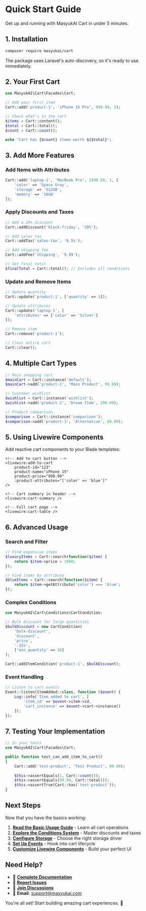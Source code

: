# Quick Start Guide

Get up and running with MasyukAI Cart in under 5 minutes.

## 1. Installation

```bash
composer require masyukai/cart
```

The package uses Laravel's auto-discovery, so it's ready to use immediately.

## 2. Your First Cart

```php
use MasyukAI\Cart\Facades\Cart;

// Add your first item
Cart::add('product-1', 'iPhone 15 Pro', 999.99, 1);

// Check what's in the cart
$items = Cart::content();
$total = Cart::total();
$count = Cart::count();

echo "Cart has {$count} items worth ${$total}";
```

## 3. Add More Features

### Add Items with Attributes

```php
Cart::add('laptop-1', 'MacBook Pro', 2499.99, 1, [
    'color' => 'Space Gray',
    'storage' => '512GB',
    'memory' => '16GB'
]);
```

### Apply Discounts and Taxes

```php
// Add a 20% discount
Cart::addDiscount('black-friday', '20%');

// Add sales tax
Cart::addTax('sales-tax', '8.5%');

// Add shipping fee
Cart::addFee('shipping', '9.99');

// Get final total
$finalTotal = Cart::total(); // Includes all conditions
```

### Update and Remove Items

```php
// Update quantity
Cart::update('product-1', ['quantity' => 3]);

// Update attributes
Cart::update('laptop-1', [
    'attributes' => ['color' => 'Silver']
]);

// Remove item
Cart::remove('product-1');

// Clear entire cart
Cart::clear();
```

## 4. Multiple Cart Types

```php
// Main shopping cart
$mainCart = Cart::instance('default');
$mainCart->add('product-1', 'Main Product', 99.99);

// Customer wishlist
$wishlist = Cart::instance('wishlist');
$wishlist->add('product-2', 'Dream Item', 199.99);

// Product comparison
$comparison = Cart::instance('comparison');
$comparison->add('product-3', 'Alternative', 89.99);
```

## 5. Using Livewire Components

Add reactive cart components to your Blade templates:

```blade
<!-- Add to cart button -->
<livewire:add-to-cart 
    product-id="123" 
    product-name="iPhone 15" 
    product-price="999.99"
    :product-attributes="['color' => 'blue']"
/>

<!-- Cart summary in header -->
<livewire:cart-summary />

<!-- Full cart page -->
<livewire:cart-table />
```

## 6. Advanced Usage

### Search and Filter

```php
// Find expensive items
$luxuryItems = Cart::search(function($item) {
    return $item->price > 1000;
});

// Find items by attribute
$blueItems = Cart::search(function($item) {
    return $item->getAttribute('color') === 'blue';
});
```

### Complex Conditions

```php
use MasyukAI\Cart\Conditions\CartCondition;

// Bulk discount for large quantities
$bulkDiscount = new CartCondition(
    'bulk-discount',
    'discount', 
    'price',
    '-15%',
    ['min_quantity' => 10]
);

Cart::addItemCondition('product-1', $bulkDiscount);
```

### Event Handling

```php
// Listen to cart events
Event::listen(ItemAdded::class, function ($event) {
    Log::info('Item added to cart', [
        'item_id' => $event->item->id,
        'cart_instance' => $event->cart->instance()
    ]);
});
```

## 7. Testing Your Implementation

```php
// In your tests
use MasyukAI\Cart\Facades\Cart;

public function test_can_add_item_to_cart()
{
    Cart::add('test-product', 'Test Product', 99.99);
    
    $this->assertEquals(1, Cart::count());
    $this->assertEquals(99.99, Cart::total());
    $this->assertTrue(Cart::has('test-product'));
}
```

## Next Steps

Now that you have the basics working:

1. **[Read the Basic Usage Guide](basic-usage.md)** - Learn all cart operations
2. **[Explore the Conditions System](conditions.md)** - Master discounts and taxes  
3. **[Configure Storage](storage.md)** - Choose the right storage driver
4. **[Set Up Events](events.md)** - Hook into cart lifecycle
5. **[Customize Livewire Components](livewire.md)** - Build your perfect UI

## Need Help?

- 📖 **[Complete Documentation](./)**
- 🐛 **[Report Issues](../../issues)**
- 💬 **[Join Discussions](../../discussions)**
- 📧 **Email**: support@masyukai.com

You're all set! Start building amazing cart experiences. 🚀
